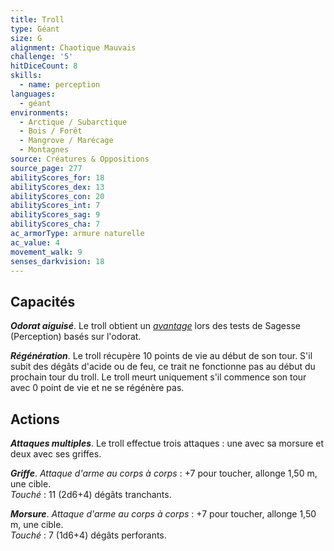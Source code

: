 ```yaml
---
title: Troll
type: Géant
size: G
alignment: Chaotique Mauvais
challenge: '5'
hitDiceCount: 8
skills:
  - name: perception
languages:
  - géant
environments:
  - Arctique / Subarctique
  - Bois / Forêt
  - Mangrove / Marécage
  - Montagnes
source: Créatures & Oppositions
source_page: 277
abilityScores_for: 18
abilityScores_dex: 13
abilityScores_con: 20
abilityScores_int: 7
abilityScores_sag: 9
abilityScores_cha: 7
ac_armorType: armure naturelle
ac_value: 4
movement_walk: 9
senses_darkvision: 18
---
```

## Capacités
_**Odorat aiguisé**_. Le troll obtient un [_avantage_](/utiliser-les-caracteristiques/#avantage-et-desavantage) lors des tests de Sagesse (Perception) basés sur l'odorat.

_**Régénération**_. Le troll récupère 10 points de vie au début de son tour. S'il subit des dégâts d'acide ou de feu, ce trait ne fonctionne pas au début du prochain tour du troll. Le troll meurt uniquement s'il commence son tour avec 0 point de vie et ne se régénère pas.

## Actions
_**Attaques multiples**_. Le troll effectue trois attaques : une avec sa morsure et deux avec ses griffes.

_**Griffe**_. _Attaque d'arme au corps à corps_ : +7 pour toucher, allonge 1,50 m, une cible.  
_Touché_ : 11 (2d6+4) dégâts tranchants.

_**Morsure**_. _Attaque d'arme au corps à corps_ : +7 pour toucher, allonge 1,50 m, une cible.  
_Touché_ : 7 (1d6+4) dégâts perforants.
